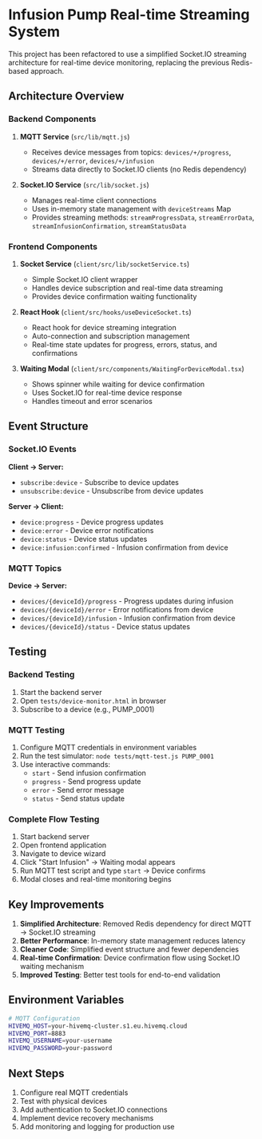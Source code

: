 # Infusion Pump Real-time Streaming System

This project has been refactored to use a simplified Socket.IO streaming architecture for real-time device monitoring, replacing the previous Redis-based approach.

## Architecture Overview

### Backend Components

1. **MQTT Service** (`src/lib/mqtt.js`)
   - Receives device messages from topics: `devices/+/progress`, `devices/+/error`, `devices/+/infusion`
   - Streams data directly to Socket.IO clients (no Redis dependency)

2. **Socket.IO Service** (`src/lib/socket.js`)
   - Manages real-time client connections
   - Uses in-memory state management with `deviceStreams` Map
   - Provides streaming methods: `streamProgressData`, `streamErrorData`, `streamInfusionConfirmation`, `streamStatusData`

### Frontend Components

1. **Socket Service** (`client/src/lib/socketService.ts`)
   - Simple Socket.IO client wrapper
   - Handles device subscription and real-time data streaming
   - Provides device confirmation waiting functionality

2. **React Hook** (`client/src/hooks/useDeviceSocket.ts`)
   - React hook for device streaming integration
   - Auto-connection and subscription management
   - Real-time state updates for progress, errors, status, and confirmations

3. **Waiting Modal** (`client/src/components/WaitingForDeviceModal.tsx`)
   - Shows spinner while waiting for device confirmation
   - Uses Socket.IO for real-time device response
   - Handles timeout and error scenarios

## Event Structure

### Socket.IO Events

**Client → Server:**

- `subscribe:device` - Subscribe to device updates
- `unsubscribe:device` - Unsubscribe from device updates

**Server → Client:**

- `device:progress` - Device progress updates
- `device:error` - Device error notifications
- `device:status` - Device status updates
- `device:infusion:confirmed` - Infusion confirmation from device

### MQTT Topics

**Device → Server:**

- `devices/{deviceId}/progress` - Progress updates during infusion
- `devices/{deviceId}/error` - Error notifications from device
- `devices/{deviceId}/infusion` - Infusion confirmation from device
- `devices/{deviceId}/status` - Device status updates

## Testing

### Backend Testing

1. Start the backend server
2. Open `tests/device-monitor.html` in browser
3. Subscribe to a device (e.g., PUMP_0001)

### MQTT Testing

1. Configure MQTT credentials in environment variables
2. Run the test simulator: `node tests/mqtt-test.js PUMP_0001`
3. Use interactive commands:
   - `start` - Send infusion confirmation
   - `progress` - Send progress update
   - `error` - Send error message
   - `status` - Send status update

### Complete Flow Testing

1. Start backend server
2. Open frontend application
3. Navigate to device wizard
4. Click "Start Infusion" → Waiting modal appears
5. Run MQTT test script and type `start` → Device confirms
6. Modal closes and real-time monitoring begins

## Key Improvements

1. **Simplified Architecture**: Removed Redis dependency for direct MQTT → Socket.IO streaming
2. **Better Performance**: In-memory state management reduces latency
3. **Cleaner Code**: Simplified event structure and fewer dependencies
4. **Real-time Confirmation**: Device confirmation flow using Socket.IO waiting mechanism
5. **Improved Testing**: Better test tools for end-to-end validation

## Environment Variables

```bash
# MQTT Configuration
HIVEMQ_HOST=your-hivemq-cluster.s1.eu.hivemq.cloud
HIVEMQ_PORT=8883
HIVEMQ_USERNAME=your-username
HIVEMQ_PASSWORD=your-password
```

## Next Steps

1. Configure real MQTT credentials
2. Test with physical devices
3. Add authentication to Socket.IO connections
4. Implement device recovery mechanisms
5. Add monitoring and logging for production use
